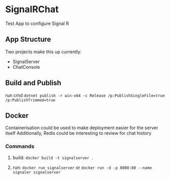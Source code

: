 # SignalRChat
Test App to configure Signal R

## App Structure
Two projects make this up currently:

- SignalServer
- ChatConsole

## Build and Publish
run cmd `dotnet publish -r win-x64 -c Release /p:PublishSingleFile=true /p:PublishTrimmed=true`

## Docker
Containerisation could be used to make deployment easier for the server itself
Additionally, Redis could be interesting to review for chat history

### Commands
1. build: `docker build -t signalserver .`

2. run: `docker run signalserver`
or `docker run -d -p 8080:80 --name signaler signalserver`